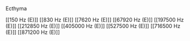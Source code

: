 Ecthyma

[[150 Hz (E)]]
[[830 Hz (E)]]
[[7620 Hz (E)]]
[[67920 Hz (E)]]
[[197500 Hz (E)]]
[[212850 Hz (E)]]
[[405000 Hz (E)]]
[[527500 Hz (E)]]
[[716500 Hz (E)]]
[[871200 Hz (E)]]